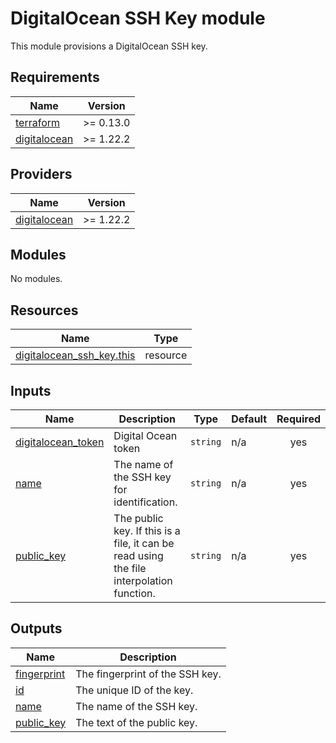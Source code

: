 # DigitalOcean SSH Key module

This module provisions a DigitalOcean SSH key.

<!-- BEGINNING OF PRE-COMMIT-TERRAFORM DOCS HOOK -->
## Requirements

| Name | Version |
|------|---------|
| <a name="requirement_terraform"></a> [terraform](#requirement\_terraform) | >= 0.13.0 |
| <a name="requirement_digitalocean"></a> [digitalocean](#requirement\_digitalocean) | >= 1.22.2 |

## Providers

| Name | Version |
|------|---------|
| <a name="provider_digitalocean"></a> [digitalocean](#provider\_digitalocean) | >= 1.22.2 |

## Modules

No modules.

## Resources

| Name | Type |
|------|------|
| [digitalocean_ssh_key.this](https://registry.terraform.io/providers/digitalocean/digitalocean/latest/docs/resources/ssh_key) | resource |

## Inputs

| Name | Description | Type | Default | Required |
|------|-------------|------|---------|:--------:|
| <a name="input_digitalocean_token"></a> [digitalocean\_token](#input\_digitalocean\_token) | Digital Ocean token | `string` | n/a | yes |
| <a name="input_name"></a> [name](#input\_name) | The name of the SSH key for identification. | `string` | n/a | yes |
| <a name="input_public_key"></a> [public\_key](#input\_public\_key) | The public key. If this is a file, it can be read using the file interpolation function. | `string` | n/a | yes |

## Outputs

| Name | Description |
|------|-------------|
| <a name="output_fingerprint"></a> [fingerprint](#output\_fingerprint) | The fingerprint of the SSH key. |
| <a name="output_id"></a> [id](#output\_id) | The unique ID of the key. |
| <a name="output_name"></a> [name](#output\_name) | The name of the SSH key. |
| <a name="output_public_key"></a> [public\_key](#output\_public\_key) | The text of the public key. |
<!-- END OF PRE-COMMIT-TERRAFORM DOCS HOOK -->
